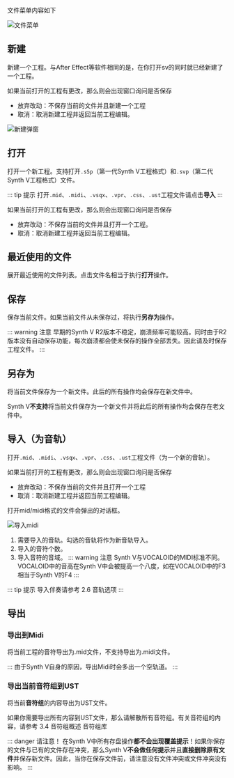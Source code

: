 文件菜单内容如下

![文件菜单](/synthesizer-v-r2-docs/2/2.2.png)

## 新建

新建一个工程。与After Effect等软件相同的是，在你打开sv的同时就已经新建了一个工程。

如果当前打开的工程有更改，那么则会出现窗口询问是否保存

* 放弃改动：不保存当前的文件并且新建一个工程
* 取消：取消新建工程并返回当前工程编辑。

![新建弹窗](/synthesizer-v-r2-docs/2/2.8.png)

## 打开

打开一个新工程。支持打开`.s5p`（第一代Synth V工程格式）和`.svp`（第二代Synth V工程格式）文件。

::: tip 提示
打开`.mid`、`.midi`、`.vsqx`、`.vpr`、`.css`、`.ust`工程文件请点击**导入**
:::

如果当前打开的工程有更改，那么则会出现窗口询问是否保存

* 放弃改动：不保存当前的文件并且打开一个工程。
* 取消：取消新建工程并返回当前工程编辑。

## 最近使用的文件

展开最近使用的文件列表。点击文件名相当于执行**打开**操作。

## 保存

保存当前文件。如果当前文件从未保存过，将执行**另存为**操作。

::: warning 注意
早期的Synth V R2版本不稳定，崩溃频率可能较高。同时由于R2版本没有自动保存功能，每次崩溃都会使未保存的操作全部丢失。因此请及时保存工程文件。
:::

## 另存为

将当前文件保存为一个新文件。此后的所有操作均会保存在新文件中。

Synth V**不支持**将当前文件保存为一个新文件并将此后的所有操作均会保存在老文件中。

## 导入（为音轨）

打开`.mid`、`.midi`、`.vsqx`、`.vpr`、`.css`、`.ust`工程文件（为一个新的音轨）。

如果当前打开的工程有更改，那么则会出现窗口询问是否保存

* 放弃改动：不保存当前的文件并且打开一个工程
* 取消：取消新建工程并返回当前工程编辑。

打开mid/midi格式的文件会弹出的对话框。

![导入midi](/synthesizer-v-r2-docs/2/2.9.png)

1. 需要导入的音轨。勾选的音轨将作为新音轨导入。
2. 导入的音符个数。
3. 导入音符的音域。
::: warning 注意
Synth V与VOCALOID的MIDI标准不同。VOCALOID中的音高在Synth V中会被提高一个八度，如在VOCALOID中的F3相当于Synth V的F4
:::

::: tip 提示
导入伴奏请参考 2.6 音轨选项
:::

## 导出

### 导出到Midi

将当前工程的音符导出为.mid文件，不支持导出为.midi文件。

:::
由于Synth V自身的原因，导出Midi时会多出一个空轨道。
:::

### 导出当前音符组到UST

将当前**音符组**的内容导出为UST文件。

如果你需要导出所有内容到UST文件，那么请解散所有音符组。有关音符组的内容，请参考 3.4 音符组概述 音符组库

::: danger 请注意！
在Synth V中所有存盘操作**都不会出现覆盖提示**！如果你保存的文件与已有的文件存在冲突，那么Synth V**不会做任何提示**并且**直接删除原有文件**并保存新文件。因此，当你在保存文件前，请注意没有文件冲突或文件冲突没有影响。
:::

<Vssue :title="$title" />
